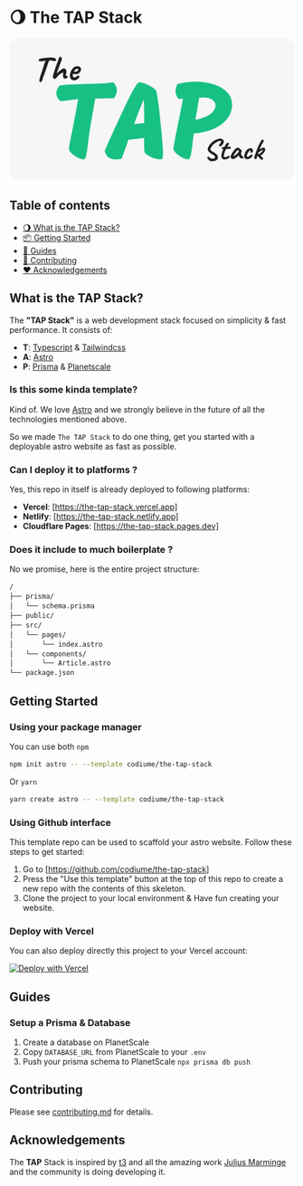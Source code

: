 # 🌖 The TAP Stack

<p align="center"><img src="/public/cover.png" width="600"></p>

## Table of contents

- [🌖 What is the TAP Stack?](#what-is-the-tap-stack)
- [📦 Getting Started](#getting-started)
- [📖 Guides](#guides)
- [📝 Contributing](#contributing)
- [❤️ Acknowledgements](#acknowledgements)

## What is the TAP Stack?

The **"TAP Stack"** is a web development stack focused on simplicity & fast performance. It consists of:

- **T**: [Typescript][typescript] & [Tailwindcss][tailwindcss]
- **A**: [Astro][astro]
- **P**: [Prisma][prisma] & [Planetscale][planetscale]

### Is this some kinda template?

Kind of. We love [Astro][astro] and we strongly believe in the future of all the technologies mentioned above.

So we made `The TAP Stack` to do one thing, get you started with a deployable astro website as fast as possible.

### Can I deploy it to platforms ?

Yes, this repo in itself is already deployed to following platforms:

- **Vercel**: [https://the-tap-stack.vercel.app]
- **Netlify**: [https://the-tap-stack.netlify.app]
- **Cloudflare Pages**: [https://the-tap-stack.pages.dev]

### Does it include to much boilerplate ?

No we promise, here is the entire project structure:

```txt
/
├── prisma/
│   └── schema.prisma
├── public/
├── src/
│   └── pages/
│       └── index.astro
│   └── components/
│       └── Article.astro
└── package.json
```

## Getting Started

### Using your package manager

You can use both `npm`

```bash
npm init astro -- --template codiume/the-tap-stack
```

Or `yarn`

```bash
yarn create astro -- --template codiume/the-tap-stack
```

### Using Github interface

This template repo can be used to scaffold your astro website. Follow these steps to get started:

1. Go to [https://github.com/codiume/the-tap-stack]
2. Press the "Use this template" button at the top of this repo to create a new repo with the contents of this skeleton.
3. Clone the project to your local environment & Have fun creating your website.

### Deploy with Vercel

You can also deploy directly this project to your Vercel account:

[![Deploy with Vercel](https://vercel.com/button)](https://vercel.com/new/clone?repository-url=https%3A%2F%2Fgithub.com%2Fcodiume%2Fthe-tap-stack&env=DATABASE_URL)

## Guides

### Setup a Prisma & Database

1. Create a database on PlanetScale
2. Copy `DATABASE_URL` from PlanetScale to your `.env`
3. Push your prisma schema to PlanetScale `npx prisma db push`

## Contributing

Please see [contributing.md](CONTRIBUTING.md) for details.

## Acknowledgements

The **TAP** Stack is inspired by [t3][t3] and all the amazing work [Julius Marminge][juliusmarminge] and the community is doing developing it.

[astro]: https://astro.build
[planetscale]: https://planetscale.com
[prisma]: https://www.prisma.io
[tailwindcss]: https://tailwindcss.com
[typescript]: https://www.typescriptlang.org
[t3]: https://github.com/t3-oss/create-t3-app
[juliusmarminge]: https://github.com/juliusmarminge

